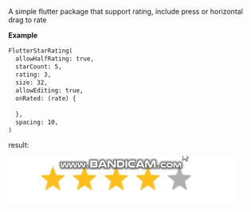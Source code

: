 A simple flutter package that support rating, include press or horizontal drag to rate

**Example**
```
FlutterStarRating(
  allowHalfRating: true,
  starCount: 5,
  rating: 3,
  size: 32,
  allowEditing: true,
  onRated: (rate) {

  },
  spacing: 10,
)
```

result:

![](demo.gif)